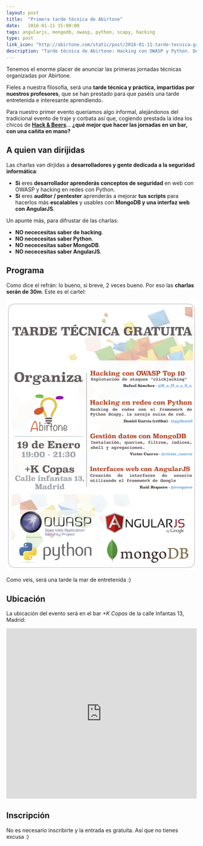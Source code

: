 ```yaml
---
layout: post
title:  "Primera tarde técnica de Abirtone"
date:   2016-01-11 15:00:00
tags: angularjs, mongodb, owasp, python, scapy, hacking
type: post
link_icon: "http://abirtone.com/static/post/2016-01-11-tarde-tecnica-gratuita/cartel.png"
description: "Tarde técnica de Abirtone: Hacking con OWASP y Python. Desarrollo con AngularJS y MongoDB"
---
```


Tenemos el enorme placer de anunciar las primeras jornadas técnicas organizadas por Abirtone. 

Fieles a nuestra filosofía, será una **tarde técnica y práctica, impartidas por nuestros profesores**, que se han prestado para que paséis una tarde entretenida e interesante aprendiendo. 

Para nuestro primer evento queríamos algo informal, alejándonos del tradicional evento de traje y corbata así que, cogiendo prestada la idea los chicos de [**Hack & Beers**](https://twitter.com/hackandbeers)... **¿qué mejor que hacer las jornadas en un bar, con una cañita en mano?**

## A quien van dirijidas

Las charlas van dirjidas a **desarrolladores y gente dedicada a la seguridad informática**:

- **Si** eres **desarrollador aprenderás conceptos de seguridad** en web con OWASP y hacking en redes con Python.
- **Si** eres **auditor / pentester** aprenderás a mejorar **tus scripts** para hacerlos más **escalables** y usables con **MongoDB y una interfaz web con AngularJS**.

Un apunte más, para difrustar de las charlas:

- **NO nececesitas saber de hacking**.
- **NO nececesitas saber Python**.
- **NO nececesitas saber MongoDB**.
- **NO nececesitas saber AngularJS**.

## Programa 

Como dice el refrán: lo bueno, si breve, 2 veces bueno. Por eso las **charlas serán de 30m**. Este es el cartel:

[![cartel](/static/post/2016-01-11-tarde-tecnica-gratuita/cartel.png)](/static/post/2016-01-11-tarde-tecnica-gratuita/cartel.pdf)

Como veis, será una tarde la mar de entretenida :) 

## Ubicación

La ubicación del evento será en el bar *+K Copas* de la calle Infantas 13, Madrid:

<iframe src="https://www.google.com/maps/embed?pb=!1m14!1m8!1m3!1d12149.894834507752!2d-3.6988345!3d40.4205084!3m2!1i1024!2i768!4f13.1!3m3!1m2!1s0x0%3A0x76ce8103e02790e4!2s%2BKCOPAS+CHUECA!5e0!3m2!1ses!2ses!4v1452515712486" width="100%" height="450" frameborder="0" style="border:0" allowfullscreen></iframe>

## Inscripción

No es necesario inscribirte y la entrada es gratuita. Así que no tienes excusa :)